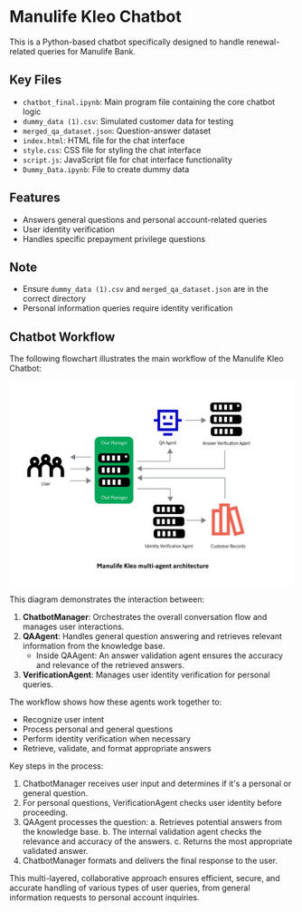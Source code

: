 # Manulife Kleo Chatbot

This is a Python-based chatbot specifically designed to handle renewal-related queries for Manulife Bank.

## Key Files

- `chatbot_final.ipynb`: Main program file containing the core chatbot logic
- `dummy_data (1).csv`: Simulated customer data for testing
- `merged_qa_dataset.json`: Question-answer dataset
- `index.html`: HTML file for the chat interface
- `style.css`: CSS file for styling the chat interface
- `script.js`: JavaScript file for chat interface functionality
- `Dummy_Data.ipynb`: File to create dummy data

## Features

- Answers general questions and personal account-related queries
- User identity verification
- Handles specific prepayment privilege questions


## Note

- Ensure `dummy_data (1).csv` and `merged_qa_dataset.json` are in the correct directory
- Personal information queries require identity verification

 ## Chatbot Workflow

   The following flowchart illustrates the main workflow of the Manulife Kleo Chatbot:

   ![Manulife Kleo Chatbot Workflow](chatbot_flowchart.png)

This diagram demonstrates the interaction between:

1. **ChatbotManager**: Orchestrates the overall conversation flow and manages user interactions.
2. **QAAgent**: Handles general question answering and retrieves relevant information from the knowledge base.
   - Inside QAAgent: An answer validation agent ensures the accuracy and relevance of the retrieved answers.
3. **VerificationAgent**: Manages user identity verification for personal queries.

The workflow shows how these agents work together to:
- Recognize user intent
- Process personal and general questions
- Perform identity verification when necessary
- Retrieve, validate, and format appropriate answers

Key steps in the process:
1. ChatbotManager receives user input and determines if it's a personal or general question.
2. For personal questions, VerificationAgent checks user identity before proceeding.
3. QAAgent processes the question:
   a. Retrieves potential answers from the knowledge base.
   b. The internal validation agent checks the relevance and accuracy of the answers.
   c. Returns the most appropriate validated answer.
4. ChatbotManager formats and delivers the final response to the user.

This multi-layered, collaborative approach ensures efficient, secure, and accurate handling of various types of user queries, from general information requests to personal account inquiries.
